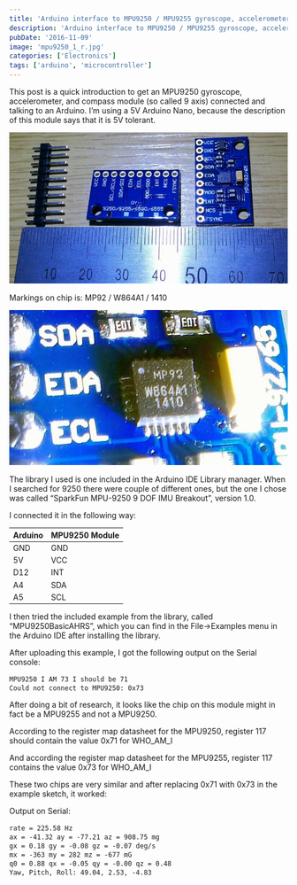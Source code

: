 ```yaml
---
title: 'Arduino interface to MPU9250 / MPU9255 gyroscope, accelerometer, and compass'
description: 'Arduino interface to MPU9250 / MPU9255 gyroscope, accelerometer, and compass'
pubDate: '2016-11-09'
image: 'mpu9250_1_r.jpg'
categories: ['Electronics']
tags: ['arduino', 'microcontroller']
---
```


This post is a quick introduction to get an MPU9250 gyroscope,
accelerometer, and compass module (so called 9 axis) connected and
talking to an Arduino. I’m using a 5V Arduino Nano, because the
description of this module says that it is 5V tolerant.

![image](mpu9250_1_r.jpg)

Markings on chip is: MP92 / W864A1 / 1410

![image](mpu9250_2_r.jpg)

The library I used is one included in the Arduino IDE Library manager.
When I searched for 9250 there were couple of different ones, but the
one I chose was called “SparkFun MPU-9250 9 DOF IMU Breakout”, version
1.0.

I connected it in the following way:

| Arduino | MPU9250 Module |
|---------|----------------|
| GND     | GND            |
| 5V      | VCC            |
| D12     | INT            |
| A4      | SDA            |
| A5      | SCL            |

I then tried the included example from the library, called
“MPU9250BasicAHRS”, which you can find in the File-\>Examples menu in
the Arduino IDE after installing the library.

After uploading this example, I got the following output on the Serial
console:

``` ansi
MPU9250 I AM 73 I should be 71
Could not connect to MPU9250: 0x73
```

After doing a bit of research, it looks like the chip on this module
might in fact be a MPU9255 and not a MPU9250.

According to the register map datasheet for the MPU9250, register 117
should contain the value 0x71 for WHO_AM_I

And according the register map datasheet for the MPU9255, register 117
contains the value 0x73 for WHO_AM_I

These two chips are very similar and after replacing 0x71 with 0x73 in
the example sketch, it worked:

Output on Serial:

``` ansi
rate = 225.58 Hz
ax = -41.32 ay = -77.21 az = 908.75 mg
gx = 0.18 gy = -0.08 gz = -0.07 deg/s
mx = -363 my = 282 mz = -677 mG
q0 = 0.88 qx = -0.05 qy = -0.00 qz = 0.48
Yaw, Pitch, Roll: 49.04, 2.53, -4.83
```
